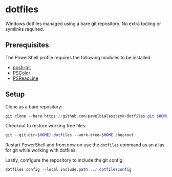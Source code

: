 # dotfiles

Windows dotfiles managed using a bare git repository. No extra tooling or symlinks required.

## Prerequisites

The PowerShell profile requires the following modules to be installed:

- [posh-git](https://github.com/dahlbyk/posh-git)
- [PSColor](https://github.com/Davlind/PSColor)
- [PSReadLine](https://github.com/PowerShell/PSReadLine)

## Setup

Clone as a bare repository:

```powershell
git clone --bare https://github.com/pawelbialaszczyk/dotfiles.git $HOME/.dotfiles
```

Checkout to restore working tree files:

```powershell
git --git-dir=$HOME/.dotfiles --work-tree=$HOME checkout
```

Restart PowerShell and from now on use the `dotfiles` command as an alias for git while working with dotfiles.

Lastly, configure the repository to include the git config:

```powershell
dotfiles config --local include.path ../.dotfilesconfig
```
